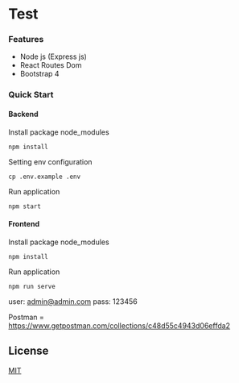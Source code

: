 # Test

### Features

- Node js (Express js)
- React Routes Dom
- Bootstrap 4

### Quick Start

#### Backend

Install package node_modules
  
    npm install

Setting env configuration
  
    cp .env.example .env

Run application
  
    npm start

#### Frontend
Install package node_modules
  
    npm install

Run application
  
    npm run serve

user: admin@admin.com
pass: 123456

Postman = https://www.getpostman.com/collections/c48d55c4943d06effda2

## License

[MIT](LICENSE)
